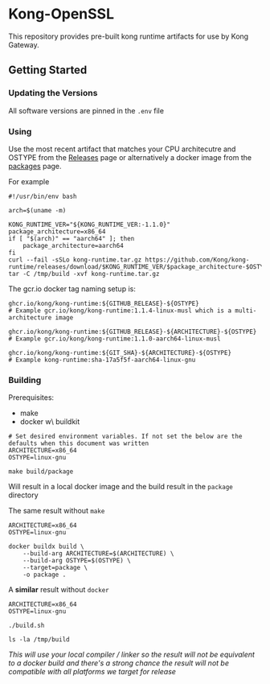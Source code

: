# Kong-OpenSSL

This repository provides pre-built kong runtime artifacts for use by Kong Gateway.

## Getting Started

### Updating the Versions

All software versions are pinned in the `.env` file

### Using

Use the most recent artifact that matches your CPU architecutre and OSTYPE
from the [Releases](https://github.com/Kong/kong-runtime/releases) page or
alternatively a docker image from the [packages](https://github.com/Kong/kong-runtime/pkgs/container/kong-runtime)
page.

For example
```
#!/usr/bin/env bash

arch=$(uname -m)

KONG_RUNTIME_VER="${KONG_RUNTIME_VER:-1.1.0}"
package_architecture=x86_64
if [ "$(arch)" == "aarch64" ]; then
    package_architecture=aarch64
fi
curl --fail -sSLo kong-runtime.tar.gz https://github.com/Kong/kong-runtime/releases/download/$KONG_RUNTIME_VER/$package_architecture-$OSTYPE.tar.gz
tar -C /tmp/build -xvf kong-runtime.tar.gz
```

The gcr.io docker tag naming setup is:
```
ghcr.io/kong/kong-runtime:${GITHUB_RELEASE}-${OSTYPE}
# Example gcr.io/kong/kong-runtime:1.1.4-linux-musl which is a multi-architecture image

ghcr.io/kong/kong-runtime:${GITHUB_RELEASE}-${ARCHITECTURE}-${OSTYPE}
# Example gcr.io/kong/kong-runtime:1.1.0-aarch64-linux-musl

ghcr.io/kong/kong-runtime:${GIT_SHA}-${ARCHITECTURE}-${OSTYPE}
# Example kong-runtime:sha-17a5f5f-aarch64-linux-gnu
```

### Building

Prerequisites:

- make
- docker w\ buildkit

```
# Set desired environment variables. If not set the below are the defaults when this document was written
ARCHITECTURE=x86_64
OSTYPE=linux-gnu

make build/package
```
Will result in a local docker image and the build result in the `package` directory


The same result without `make`

```
ARCHITECTURE=x86_64
OSTYPE=linux-gnu

docker buildx build \
    --build-arg ARCHITECTURE=$(ARCHITECTURE) \
    --build-arg OSTYPE=$(OSTYPE) \
    --target=package \
    -o package .
```


A **similar** result without `docker`

```
ARCHITECTURE=x86_64
OSTYPE=linux-gnu

./build.sh

ls -la /tmp/build
```
*This will use your local compiler / linker so the result will not be
equivalent to a docker build and there's a strong chance the result will
not be compatible with all platforms we target for release*
